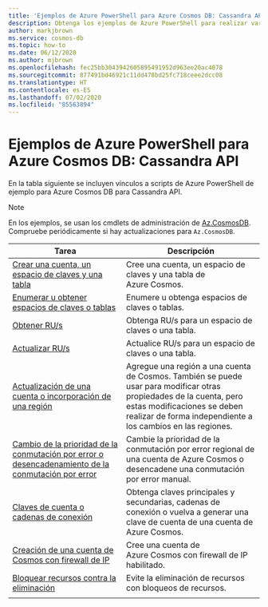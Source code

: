```yaml
---
title: 'Ejemplos de Azure PowerShell para Azure Cosmos DB: Cassandra API'
description: Obtenga los ejemplos de Azure PowerShell para realizar varias tareas comunes en cuentas de Cassandra API de Azure Cosmos DB.
author: markjbrown
ms.service: cosmos-db
ms.topic: how-to
ms.date: 06/12/2020
ms.author: mjbrown
ms.openlocfilehash: fec25bb3043942605895491952d963ee20ac4078
ms.sourcegitcommit: 877491bd46921c11dd478bd25fc718ceee2dcc08
ms.translationtype: HT
ms.contentlocale: es-ES
ms.lasthandoff: 07/02/2020
ms.locfileid: "85563894"
---
```

# <a name="azure-powershell-samples-for-azure-cosmos-db---cassandra-api"></a>Ejemplos de Azure PowerShell para Azure Cosmos DB: Cassandra API

En la tabla siguiente se incluyen vínculos a scripts de Azure PowerShell de ejemplo para Azure Cosmos DB para Cassandra API.

> [!NOTE]
> En los ejemplos, se usan los cmdlets de administración de [Az.CosmosDB](https://docs.microsoft.com/powershell/module/az.cosmosdb). Compruebe periódicamente si hay actualizaciones para `Az.CosmosDB`.

|Tarea | Descripción |
|---|---|
|[Crear una cuenta, un espacio de claves y una tabla](scripts/powershell/cassandra/ps-cassandra-create.md?toc=%2fpowershell%2fmodule%2ftoc.json)| Cree una cuenta, un espacio de claves y una tabla de Azure Cosmos. |
|[Enumerar u obtener espacios de claves o tablas](scripts/powershell/cassandra/ps-cassandra-list-get.md?toc=%2fpowershell%2fmodule%2ftoc.json)| Enumere u obtenga espacios de claves o tablas. |
|[Obtener RU/s](scripts/powershell/cassandra/ps-cassandra-ru-get.md?toc=%2fpowershell%2fmodule%2ftoc.json)| Obtenga RU/s para un espacio de claves o una tabla. |
|[Actualizar RU/s](scripts/powershell/cassandra/ps-cassandra-ru-update.md?toc=%2fpowershell%2fmodule%2ftoc.json)| Actualice RU/s para un espacio de claves o una tabla. |
|[Actualización de una cuenta o incorporación de una región](scripts/powershell/common/ps-account-update.md?toc=%2fpowershell%2fmodule%2ftoc.json)| Agregue una región a una cuenta de Cosmos. También se puede usar para modificar otras propiedades de la cuenta, pero estas modificaciones se deben realizar de forma independiente a los cambios en las regiones. |
|[Cambio de la prioridad de la conmutación por error o desencadenamiento de la conmutación por error](scripts/powershell/common/ps-account-failover-priority-update.md?toc=%2fpowershell%2fmodule%2ftoc.json)| Cambie la prioridad de la conmutación por error regional de una cuenta de Azure Cosmos o desencadene una conmutación por error manual. |
|[Claves de cuenta o cadenas de conexión](scripts/powershell/common/ps-account-keys-connection-strings.md?toc=%2fpowershell%2fmodule%2ftoc.json)| Obtenga claves principales y secundarias, cadenas de conexión o vuelva a generar una clave de cuenta de una cuenta de Azure Cosmos. |
|[Creación de una cuenta de Cosmos con firewall de IP](scripts/powershell/common/ps-account-firewall-create.md?toc=%2fpowershell%2fmodule%2ftoc.json)| Cree una cuenta de Azure Cosmos con firewall de IP habilitado. |
|[Bloquear recursos contra la eliminación](scripts/powershell/cassandra/powershell-cassandra-lock.md?toc=%2fpowershell%2fmodule%2ftoc.json)| Evite la eliminación de recursos con bloqueos de recursos. |
|||
